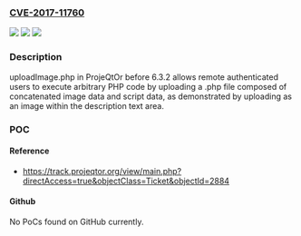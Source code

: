 ### [CVE-2017-11760](https://cve.mitre.org/cgi-bin/cvename.cgi?name=CVE-2017-11760)
![](https://img.shields.io/static/v1?label=Product&message=n%2Fa&color=blue)
![](https://img.shields.io/static/v1?label=Version&message=n%2Fa&color=blue)
![](https://img.shields.io/static/v1?label=Vulnerability&message=n%2Fa&color=brighgreen)

### Description

uploadImage.php in ProjeQtOr before 6.3.2 allows remote authenticated users to execute arbitrary PHP code by uploading a .php file composed of concatenated image data and script data, as demonstrated by uploading as an image within the description text area.

### POC

#### Reference
- https://track.projeqtor.org/view/main.php?directAccess=true&objectClass=Ticket&objectId=2884

#### Github
No PoCs found on GitHub currently.

